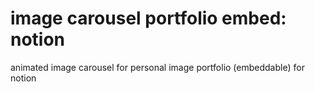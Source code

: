 # image carousel portfolio embed: notion

animated image carousel for personal image portfolio (embeddable)
for notion
